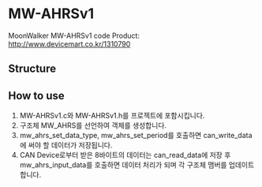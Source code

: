 # MW-AHRSv1
MoonWalker MW-AHRSv1 code
Product: http://www.devicemart.co.kr/1310790


## Structure

## How to use
  1. MW-AHRSv1.c와 MW-AHRSv1.h를 프로젝트에 포함시킵니다.
  2. 구조체 MW_AHRS를 선언하여 객체를 생성합니다.
  3. mw_ahrs_set_data_type, mw_ahrs_set_period를 호출하면 can_write_data에 써야 할 데이터가 저장됩니다.
  4. CAN Device로부터 받은 8바이트의 데이터는 can_read_data에 저장 후 mw_ahrs_input_data를 호출하면 데이터 처리가 되며 각 구조체 맴버를 업데이트 합니다.
